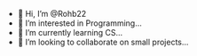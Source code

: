 - 👋 Hi, I’m @Rohb22
- 👀 I’m interested in Programming...
- 🌱 I’m currently learning CS...
- 💞️ I’m looking to collaborate on small projects...

<!---
Rohb22/Rohb22 is a ✨ special ✨ repository because its `README.md` (this file) appears on your GitHub profile.
You can click the Preview link to take a look at your changes.
--->
